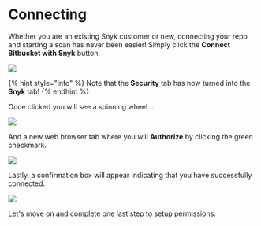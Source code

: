 # Connecting

Whether you are an existing Snyk customer or new, connecting your repo and starting a scan has never been easier! Simply click the **Connect Bitbucket with Snyk** button.

![](https://partner-workshop-assets.s3.us-east-2.amazonaws.com/snyk-sec-04.png)

{% hint style="info" %}
Note that the **Security** tab has now turned into the **Snyk** tab!
{% endhint %}

Once clicked you will see a spinning wheel...

![](https://partner-workshop-assets.s3.us-east-2.amazonaws.com/snyk-sec-05.gif)

And a new web browser tab where you will **Authorize** by clicking the green checkmark.

![](https://partner-workshop-assets.s3.us-east-2.amazonaws.com/snyk-sec-06.png)

Lastly, a confirmation box will appear indicating that you have successfully connected.

![](https://partner-workshop-assets.s3.us-east-2.amazonaws.com/snyk-sec-07.png)

Let's move on and complete one last step to setup permissions.
